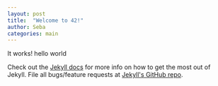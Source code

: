 ```yaml
---
layout: post
title:  "Welcome to 42!"
author: Seba
categories: main
---
```


It works!
hello world


Check out the [Jekyll docs][jekyll] for more info on how to get the most out of Jekyll. File all bugs/feature requests at [Jekyll's GitHub repo][jekyll-gh].

[jekyll-gh]: https://github.com/mojombo/jekyll
[jekyll]:    http://jekyllrb.com
